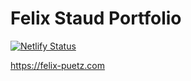 # Felix Staud Portfolio

[![Netlify Status](https://api.netlify.com/api/v1/badges/af9147c4-755f-4e80-ac2d-08819a5923a1/deploy-status)](https://app.netlify.com/sites/felix-puetz/deploys)

https://felix-puetz.com